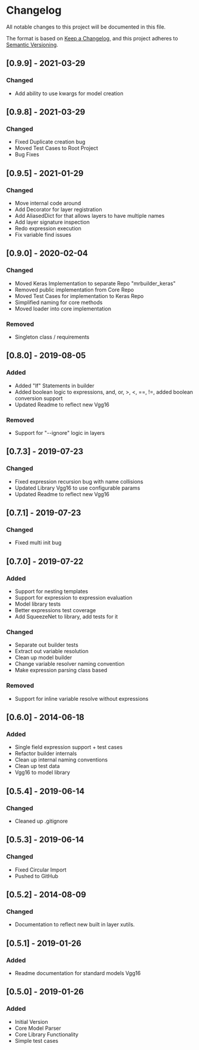 # Changelog
All notable changes to this project will be documented in this file.

The format is based on [Keep a Changelog](https://keepachangelog.com/en/1.0.0/),
and this project adheres to [Semantic Versioning](https://semver.org/spec/v2.0.0.html).


## [0.9.9] - 2021-03-29
### Changed
- Add ability to use kwargs for model creation

## [0.9.8] - 2021-03-29
### Changed
- Fixed Duplicate creation bug
- Moved Test Cases to Root Project
- Bug Fixes

## [0.9.5] - 2021-01-29
### Changed 
- Move internal code around
- Add Decorator for layer registration
- Add AliasedDict for that allows layers to have multiple names
- Add layer signature inspection
- Redo expression execution
- Fix variable find issues


## [0.9.0] - 2020-02-04
### Changed
- Moved Keras Implementation to separate Repo "mrbuilder_keras"
- Removed public implementation from Core Repo
- Moved Test Cases for implementation to Keras Repo
- Simplified naming for core methods
- Moved loader into core implementation
### Removed
- Singleton class / requirements

## [0.8.0] - 2019-08-05
### Added
- Added "If" Statements in builder
- Added boolean logic to expressions, and, or, >, <, ==, !=, added boolean conversion support  
- Updated Readme to reflect new Vgg16
### Removed
- Support for "--ignore" logic in layers

## [0.7.3] - 2019-07-23
### Changed
- Fixed expression recursion bug with name collisions
- Updated Library Vgg16 to use configurable params
- Updated Readme to reflect new Vgg16

## [0.7.1] - 2019-07-23
### Changed
- Fixed multi init bug

## [0.7.0] - 2019-07-22
### Added
- Support for nesting templates
- Support for expression to expression evaluation
- Model library tests
- Better expressions test coverage
- Add SqueezeNet to library, add tests for it
   
### Changed
- Separate out builder tests
- Extract out variable resolution
- Clean up model builder
- Change variable resolver naming convention
- Make expression parsing class based 

### Removed
- Support for inline variable resolve without expressions

## [0.6.0] - 2014-06-18
### Added
- Single field expression support + test cases
- Refactor builder internals
- Clean up internal naming conventions
- Clean up test data
- Vgg16 to model library

## [0.5.4] - 2019-06-14
### Changed
- Cleaned up .gitignore

## [0.5.3] - 2019-06-14
### Changed
- Fixed Circular Import
- Pushed to GitHub

## [0.5.2] - 2014-08-09
### Changed
- Documentation to reflect new built in layer xutils.

## [0.5.1] - 2019-01-26
### Added
- Readme documentation for standard models Vgg16

## [0.5.0] - 2019-01-26
### Added
- Initial Version
- Core Model Parser
- Core Library Functionality
- Simple test cases

